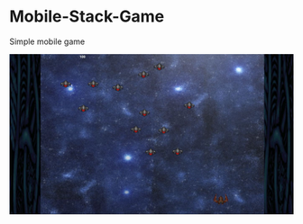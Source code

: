 # Mobile-Stack-Game
Simple mobile game

![alt text](https://github.com/Miatosz/StarWarrior-Game/blob/master/1.JPG?raw=true)
